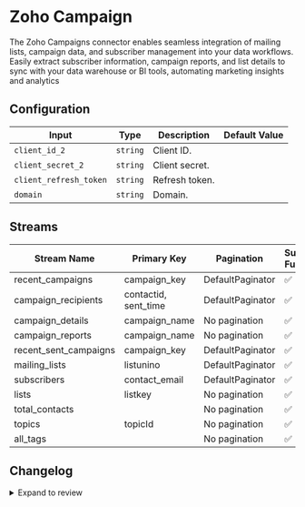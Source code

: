 # Zoho Campaign
The Zoho Campaigns connector enables seamless integration of mailing lists, campaign data, and subscriber management into your data workflows. Easily extract subscriber information, campaign reports, and list details to sync with your data warehouse or BI tools, automating marketing insights and analytics

## Configuration

| Input | Type | Description | Default Value |
|-------|------|-------------|---------------|
| `client_id_2` | `string` | Client ID.  |  |
| `client_secret_2` | `string` | Client secret.  |  |
| `client_refresh_token` | `string` | Refresh token.  |  |
| `domain` | `string` | Domain.  |  |

## Streams
| Stream Name | Primary Key | Pagination | Supports Full Sync | Supports Incremental |
|-------------|-------------|------------|---------------------|----------------------|
| recent_campaigns | campaign_key | DefaultPaginator | ✅ |  ❌  |
| campaign_recipients | contactid, sent_time | DefaultPaginator | ✅ |  ❌  |
| campaign_details | campaign_name | No pagination | ✅ |  ❌  |
| campaign_reports | campaign_name | No pagination | ✅ |  ❌  |
| recent_sent_campaigns | campaign_key | DefaultPaginator | ✅ |  ❌  |
| mailing_lists | listunino | DefaultPaginator | ✅ |  ❌  |
| subscribers | contact_email |  DefaultPaginator | ✅ |  ❌  |
| lists | listkey | No pagination | ✅ |  ❌  |
| total_contacts |  | No pagination | ✅ |  ❌  |
| topics | topicId | No pagination | ✅ |  ❌  |
| all_tags |  | No pagination | ✅ |  ❌  |

## Changelog

<details>
  <summary>Expand to review</summary>

| Version          | Date              | Pull Request | Subject        |
|------------------|-------------------|--------------|----------------|
| 0.0.17 | 2025-04-13 | [58039](https://github.com/airbytehq/airbyte/pull/58039) | Update dependencies |
| 0.0.16 | 2025-04-05 | [57395](https://github.com/airbytehq/airbyte/pull/57395) | Update dependencies |
| 0.0.15 | 2025-03-29 | [56823](https://github.com/airbytehq/airbyte/pull/56823) | Update dependencies |
| 0.0.14 | 2025-03-22 | [56336](https://github.com/airbytehq/airbyte/pull/56336) | Update dependencies |
| 0.0.13 | 2025-03-09 | [55660](https://github.com/airbytehq/airbyte/pull/55660) | Update dependencies |
| 0.0.12 | 2025-03-01 | [55166](https://github.com/airbytehq/airbyte/pull/55166) | Update dependencies |
| 0.0.11 | 2025-02-23 | [54628](https://github.com/airbytehq/airbyte/pull/54628) | Update dependencies |
| 0.0.10 | 2025-02-15 | [54116](https://github.com/airbytehq/airbyte/pull/54116) | Update dependencies |
| 0.0.9 | 2025-02-08 | [53593](https://github.com/airbytehq/airbyte/pull/53593) | Update dependencies |
| 0.0.8 | 2025-02-01 | [53115](https://github.com/airbytehq/airbyte/pull/53115) | Update dependencies |
| 0.0.7 | 2025-01-25 | [52552](https://github.com/airbytehq/airbyte/pull/52552) | Update dependencies |
| 0.0.6 | 2025-01-18 | [51938](https://github.com/airbytehq/airbyte/pull/51938) | Update dependencies |
| 0.0.5 | 2025-01-11 | [51464](https://github.com/airbytehq/airbyte/pull/51464) | Update dependencies |
| 0.0.4 | 2024-12-28 | [50830](https://github.com/airbytehq/airbyte/pull/50830) | Update dependencies |
| 0.0.3 | 2024-12-21 | [50390](https://github.com/airbytehq/airbyte/pull/50390) | Update dependencies |
| 0.0.2 | 2024-12-14 | [49452](https://github.com/airbytehq/airbyte/pull/49452) | Update dependencies |
| 0.0.1 | 2024-10-14 | | Initial release by [@bishalbera](https://github.com/bishalbera) via Connector Builder |

</details>
